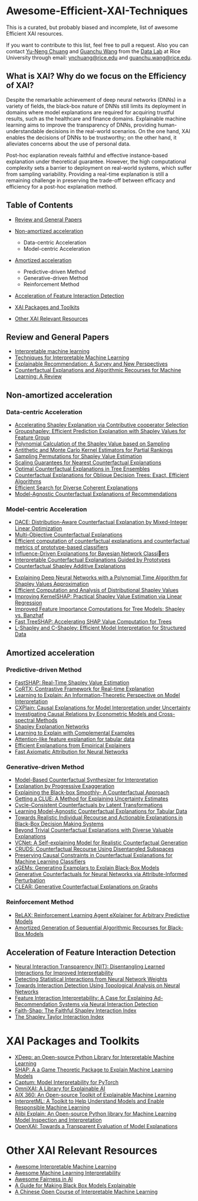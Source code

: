 # Awesome-Efficient-XAI-Techniques

This is a curated, but probably biased and incomplete, list of awesome Efficient XAI resources.

If you want to contribute to this list, feel free to pull a request. Also you can contact [Yu-Neng Chuang](https://www.linkedin.com/in/ync/) and [Guanchu Wang](https://guanchuwang.github.io/home/) from the [Data Lab](https://cs.rice.edu/~xh37/index.html) at Rice University through email: ynchuang@rice.edu and guanchu.wang@rice.edu.

## What is XAI? Why do we focus on the Efficiency of XAI?

Despite the remarkable achievement of deep neural networks (DNNs) in a variety of fields, the black-box nature of DNNs still limits its deployment in domains where model explanations are required for acquiring trustful results, such as the healthcare and finance domains.
Explainable machine learning aims to improve the transparency of DNNs, providing human-understandable decisions in the real-world scenarios.
On the one hand, XAI enables the decisions of DNNs to be trustworthy; on the other hand, it alleviates concerns about the use of personal data.

Post-hoc explanation reveals faithful and effective instance-based explanation under theoretical guarantee. 
However, the high computational complexity sets a barrier to deployment on real-world systems, which suffer from sampling variability. 
Providing a real-time explanation is still a remaining challenge in preserving the trade-off between efficacy and efficiency for a post-hoc explanation method.


## Table of Contents

* [Review and General Papers](#review-and-general-papers)

* [Non-amortized acceleration](#non-amortized-acceleration)
    * Data-centric Acceleration
    * Model-centric Acceleration

* [Amortized acceleration](#amortized-acceleration)
    * Predictive-driven Method
    * Generative-driven Method
    * Reinforcement Method

* [Acceleration of Feature Interaction Detection](#acceleration-of-feature-interaction-detection)
    
* [XAI Packages and Toolkits](#xai-packages-and-toolkits)


* [Other XAI Relevant Resources](#other-xai-relevant-resources)


## Review and General Papers

* [Interpretable machine learning](https://books.google.com/books?hl=zh-CN&lr=&id=jBm3DwAAQBAJ&oi=fnd&pg=PP1&ots=EgyQVlKBW-&sig=U-KcrXZmUOI3bMNahFWP2as6WEw#v=onepage&q&f=false)
* [Techniques for Interpretable Machine Learning](https://arxiv.org/pdf/1808.00033.pdf)
* [Explainable Recommendation: A Survey and New Perspectives](https://arxiv.org/pdf/1804.11192.pdf)
* [Counterfactual Explanations and Algorithmic Recourses for Machine Learning: A Review](https://arxiv.org/pdf/2010.10596.pdf)

## Non-amortized acceleration

### Data-centric Acceleration

* [Accelerating Shapley Explanation via Contributive cooperator Selection](https://arxiv.org/pdf/2206.08529.pdf)
* [Groupshapley: Efficient Prediction Explanation with Shapley Values for Feature Group](https://arxiv.org/pdf/2106.12228.pdf)
* [Polynomial Calculation of the Shapley Value based on Sampling](https://dl.acm.org/doi/10.1016/j.cor.2008.04.004)
* [Antithetic and Monte Carlo Kernel Estimators for Partial Rankings](https://arxiv.org/pdf/1807.00400.pdf)
* [Sampling Permutations for Shapley Value Estimation](https://www.jmlr.org/papers/volume23/21-0439/21-0439.pdf)
* [Scaling Guarantees for Nearest Counterfactual Explanations](https://arxiv.org/pdf/2010.04965.pdf)
* [Optimal Counterfactual Explanations in Tree Ensembles](https://arxiv.org/pdf/2106.06631.pdf)
* [Counterfactual Explanations for Oblique Decision Trees: Exact, Efficient Algorithms](https://arxiv.org/pdf/2103.01096.pdf)
* [Efficient Search for Diverse Coherent Explanations](https://arxiv.org/pdf/1901.04909.pdf)
* [Model-Agnostic Counterfactual Explanations of Recommendations](https://dl.acm.org/doi/fullHtml/10.1145/3450613.3456846)

### Model-centric Acceleration

* [DACE: Distribution-Aware Counterfactual Explanation by Mixed-Integer Linear Optimization](https://www.ijcai.org/proceedings/2020/0395.pdf)
* [Multi-Objective Counterfactual Explanations](https://arxiv.org/pdf/2004.11165.pdf)
* [Efficient computation of counterfactual explanations and counterfactual metrics of prototype-based classifiers](https://dl.acm.org/doi/abs/10.1016/j.neucom.2021.04.129)
* [Influence-Driven Explanations for Bayesian Network Classiers](https://arxiv.org/pdf/2012.05773.pdf)
* [Interpretable Counterfactual Explanations Guided by Prototypes](https://arxiv.org/pdf/1907.02584.pdf)
* [Counterfactual Shapley Additive Explanations](https://arxiv.org/pdf/2110.14270.pdf)
<!-- Approximation-driven -->
* [Explaining Deep Neural Networks with a Polynomial Time Algorithm for Shapley Values Approximation](https://arxiv.org/pdf/1903.10992.pdf)
* [Efficient Computation and Analysis of Distributional Shapley Values](https://arxiv.org/pdf/2007.01357.pdf)
* [Improving KernelSHAP: Practical Shapley Value Estimation via Linear Regression](https://arxiv.org/pdf/2012.01536.pdf)
* [Improved Feature Importance Computations for Tree Models: Shapley vs. Banzhaf](https://arxiv.org/pdf/2108.04126.pdf)
* [Fast TreeSHAP: Accelerating SHAP Value Computation for Trees](https://arxiv.org/pdf/2109.09847.pdf)
* [L-Shapley and C-Shapley: Efficient Model Interpretation for Structured Data](https://openreview.net/forum?id=S1E3Ko09F7)

## Amortized acceleration

### Predictive-driven Method

* [FastSHAP: Real-Time Shapley Value Estimation](https://arxiv.org/pdf/2107.07436.pdf)
* [CoRTX: Contrastive Framework for Real-time Explanation](https://openreview.net/forum?id=L2MUOUp0beo)
* [Learning to Explain: An Information-Theoretic Perspective on Model Interpretation](https://arxiv.org/pdf/1802.07814.pdf)
* [CXPlain: Causal Explanations for Model Interpretation under Uncertainty](https://arxiv.org/pdf/1910.12336.pdf)
* [Investigating Causal Relations by Econometric Models and Cross-spectral Methods](http://tyigit.bilkent.edu.tr/metrics2/read/Investigating%20%20Causal%20Relations%20by%20Econometric%20Models%20and%20Cross-Spectral%20Methods.pdf)
* [Shapley Explanation Networks](https://arxiv.org/pdf/2104.02297.pdf)
* [Learning to Explain with Complemental Examples](https://arxiv.org/pdf/1812.01280.pdf)
* [Attention-like feature explanation for tabular data](https://arxiv.org/pdf/2108.04855.pdf)
* [Efficient Explanations from Empirical Explainers](https://arxiv.org/pdf/2103.15429.pdf)
* [Fast Axiomatic Attribution for Neural Networks](https://arxiv.org/pdf/2111.07668.pdf)


### Generative-driven Method

* [Model-Based Counterfactual Synthesizer for Interpretation](https://arxiv.org/pdf/2106.08971.pdf)
* [Explanation by Progressive Exaggeration](https://arxiv.org/pdf/1911.00483.pdf)
* [Explaining the Black-box Smoothly- A Counterfactual Approach](https://arxiv.org/pdf/2101.04230.pdf)
* [Getting a CLUE: A Method for Explaining Uncertainty Estimates](https://arxiv.org/pdf/2006.06848.pdf)
* [Cycle-Consistent Counterfactuals by Latent Transformations](https://arxiv.org/pdf/2203.15064.pdf)
* [Learning Model-Agnostic Counterfactual Explanations for Tabular Data](https://arxiv.org/pdf/1910.09398.pdf)
* [Towards Realistic Individual Recourse and Actionable Explanations in Black-Box Decision Making Systems](https://arxiv.org/pdf/1907.09615.pdf)
* [Beyond Trivial Counterfactual Explanations with Diverse Valuable Explanations](https://arxiv.org/pdf/2103.10226.pdf)
* [VCNet: A Self-explaining Model for Realistic Counterfactual Generation](https://2022.ecmlpkdd.org/wp-content/uploads/2022/09/sub_633.pdf)
* [CRUDS: Counterfactual Recourse Using Disentangled Subspaces](https://finale.seas.harvard.edu/files/finale/files/cruds-_counterfactual_recourse_using_disentangled_subspaces.pdf)
* [Preserving Causal Constraints in Counterfactual Explanations for Machine Learning Classifiers](https://arxiv.org/pdf/1912.03277.pdf)
* [xGEMs: Generating Examplars to Explain Black-Box Models](https://arxiv.org/pdf/1806.08867.pdf)
* [Generative Counterfactuals for Neural Networks via Attribute-Informed Perturbation](https://arxiv.org/pdf/2101.06930.pdf)
* [CLEAR: Generative Counterfactual Explanations on Graphs](https://arxiv.org/pdf/2210.08443.pdf)


### Reinforcement Method

* [ReLAX: Reinforcement Learning Agent eXplainer for Arbitrary Predictive Models](https://arxiv.org/pdf/2110.11960.pdf)
* [Amortized Generation of Sequential Algorithmic Recourses for Black-Box Models](https://ojs.aaai.org/index.php/AAAI/article/view/20828)

## Acceleration of Feature Interaction Detection

* [Neural Interaction Transparency (NIT): Disentangling Learned Interactions for Improved Interpretability](https://proceedings.neurips.cc/paper/2018/file/74378afe5e8b20910cf1f939e57f0480-Paper.pdf)
* [Detecting Statistical Interactions from Neural Network Weights](https://arxiv.org/pdf/1705.04977.pdf)
* [Towards Interaction Detection Using Topological Analysis on Neural Networks](https://proceedings.neurips.cc/paper/2020/file/473803f0f2ebd77d83ee60daaa61f381-Paper.pdf)
* [Feature Interaction Interpretability: A Case for Explaining Ad-Recommendation Systems via Neural Interaction Detection](https://openreview.net/forum?id=BkgnhTEtDS)
* [Faith-Shap: The Faithful Shapley Interaction Index](https://arxiv.org/pdf/2203.00870.pdf)
* [The Shapley Taylor Interaction Index](http://proceedings.mlr.press/v119/sundararajan20a/sundararajan20a.pdf)


# XAI Packages and Toolkits

* [XDeep: an Open-source Python Library for Interpretable Machine Learning](https://github.com/datamllab/xdeep)
* [SHAP: A a Game Theoretic Package to Explain Machine Learning Models](https://github.com/slundberg/shap)
* [Captum: Model Interpretability for PyTorch](https://captum.ai/)
* [OmniXAI: A Library for Explainable AI](https://github.com/salesforce/OmniXAI)
* [AIX 360: An Open-source Toolkit of Explainable Machine Learning](https://aix360.mybluemix.net/)
* [InterpretML: A Toolkit to Help Understand Models and Enable Responsible Machine Learning](https://interpret.ml/)
* [Alibi Explain: An Open-source Python library for Machine Learning Model Inspection and Interpretation](https://github.com/SeldonIO/alibi)
* [OpenXAI: Towards a Transparent Evaluation of Model Explanations](https://github.com/AI4LIFE-GROUP/OpenXAI)

# Other XAI Relevant Resources

* [Awesome Interpretable Machine Learning](https://github.com/lopusz/awesome-interpretable-machine-learning)
* [Awesome Machine Learning Interpretability](https://github.com/jphall663/awesome-machine-learning-interpretability)
* [Awesome Fairness in AI](https://github.com/datamllab/awesome-fairness-in-ai)
* [A Guide for Making Black Box Models Explainable](https://christophm.github.io/interpretable-ml-book/)
* [A Chinese Open Course of Interpretable Machine Learning](https://github.com/TommyZihao/zihao_course/tree/main/XAI)

